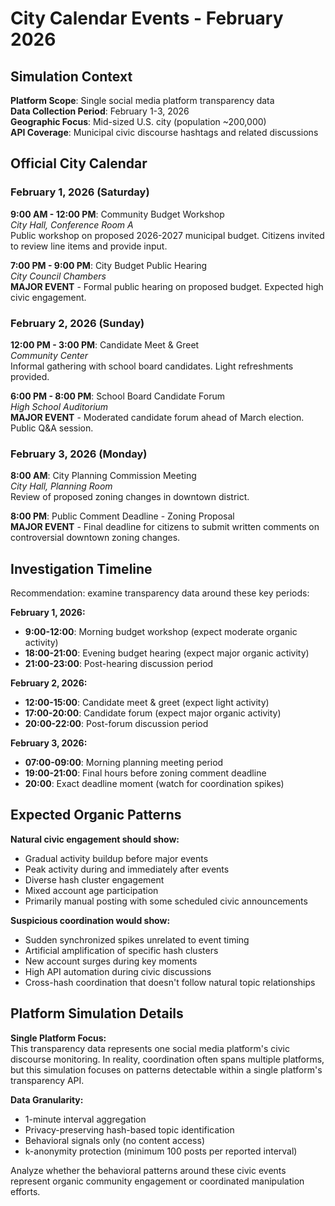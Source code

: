 # City Calendar Events - February 2026

## Simulation Context

**Platform Scope**: Single social media platform transparency data  
**Data Collection Period**: February 1-3, 2026  
**Geographic Focus**: Mid-sized U.S. city (population ~200,000)  
**API Coverage**: Municipal civic discourse hashtags and related discussions  

## Official City Calendar

### February 1, 2026 (Saturday)

**9:00 AM - 12:00 PM**: Community Budget Workshop  
*City Hall, Conference Room A*  
Public workshop on proposed 2026-2027 municipal budget. Citizens invited to review line items and provide input.

**7:00 PM - 9:00 PM**: City Budget Public Hearing  
*City Council Chambers*  
**MAJOR EVENT** - Formal public hearing on proposed budget. Expected high civic engagement.

### February 2, 2026 (Sunday)

**12:00 PM - 3:00 PM**: Candidate Meet & Greet  
*Community Center*  
Informal gathering with school board candidates. Light refreshments provided.

**6:00 PM - 8:00 PM**: School Board Candidate Forum  
*High School Auditorium*  
**MAJOR EVENT** - Moderated candidate forum ahead of March election. Public Q&A session.

### February 3, 2026 (Monday)

**8:00 AM**: City Planning Commission Meeting  
*City Hall, Planning Room*  
Review of proposed zoning changes in downtown district.

**8:00 PM**: Public Comment Deadline - Zoning Proposal  
**MAJOR EVENT** - Final deadline for citizens to submit written comments on controversial downtown zoning changes.

## Investigation Timeline

Recommendation: examine transparency data around these key periods:

**February 1, 2026:**
- **9:00-12:00**: Morning budget workshop (expect moderate organic activity)
- **18:00-21:00**: Evening budget hearing (expect major organic activity)
- **21:00-23:00**: Post-hearing discussion period

**February 2, 2026:**
- **12:00-15:00**: Candidate meet & greet (expect light activity)
- **17:00-20:00**: Candidate forum (expect major organic activity)  
- **20:00-22:00**: Post-forum discussion period

**February 3, 2026:**
- **07:00-09:00**: Morning planning meeting period
- **19:00-21:00**: Final hours before zoning comment deadline
- **20:00**: Exact deadline moment (watch for coordination spikes)

## Expected Organic Patterns

**Natural civic engagement should show:**
- Gradual activity buildup before major events
- Peak activity during and immediately after events
- Diverse hash cluster engagement
- Mixed account age participation
- Primarily manual posting with some scheduled civic announcements

**Suspicious coordination would show:**
- Sudden synchronized spikes unrelated to event timing
- Artificial amplification of specific hash clusters
- New account surges during key moments
- High API automation during civic discussions
- Cross-hash coordination that doesn't follow natural topic relationships

## Platform Simulation Details

**Single Platform Focus:**  
This transparency data represents one social media platform's civic discourse monitoring. In reality, coordination often spans multiple platforms, but this simulation focuses on patterns detectable within a single platform's transparency API.

**Data Granularity:**  
- 1-minute interval aggregation
- Privacy-preserving hash-based topic identification
- Behavioral signals only (no content access)
- k-anonymity protection (minimum 100 posts per reported interval)

Analyze whether the behavioral patterns around these civic events represent organic community engagement or coordinated manipulation efforts.